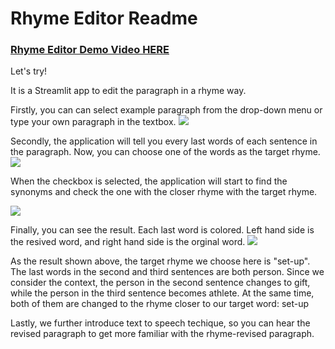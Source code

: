 # Rhyme Editor Readme 
### [Rhyme Editor Demo Video HERE](https://www.youtube.com/watch?v=DyEEKB5-tmo)
Let's try!

It is a Streamlit app to edit the paragraph in a rhyme way.

Firstly, you can can select example paragraph from the drop-down menu or type your own paragraph in the textbox.
![](https://i.imgur.com/Ki9UvIE.png)

Secondly, the application will tell you every last words of each sentence in the paragraph. Now, you can choose one of the words as the target rhyme. 
![](https://i.imgur.com/PRA4Cxm.png)

When the checkbox is selected, the application will start to find the synonyms and check the one with the closer rhyme with the target rhyme.

![](https://i.imgur.com/sqyt531.png)

Finally, you can see the result. Each last word is colored. Left hand side is the resived word, and right hand side is the orginal word.
![](https://i.imgur.com/EUdACzc.png)

As the result shown above, the target rhyme we choose here is "set-up". The last words in the second and third sentences are both person. Since we consider the context, the person in the second sentence changes to gift, while the person in the third sentence becomes athlete. At the same time, both of them are changed to the rhyme closer to our target word: set-up

Lastly, we further introduce text to speech techique, so you can hear the revised paragraph to get more familiar with the rhyme-revised paragraph.
